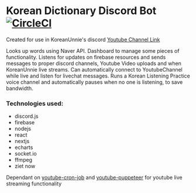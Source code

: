 # Korean Dictionary Discord Bot [![CircleCI](https://circleci.com/gh/RichardMcSorley/korean-dictionary-bot.svg?style=svg)](https://circleci.com/gh/RichardMcSorley/korean-dictionary-bot)

Created for use in KoreanUnnie's discord [Youtube Channel Link](https://www.youtube.com/koreanunnie)

Looks up words using Naver API. Dashboard to manage some pieces of functionality. Listens for updates on firebase resources and sends messages to proper discord channels, Youtube Video uploads and when KoreanUnnie live streams. Can automatically connect to YoutubeChannel while live and listen for livechat messages. Runs a Korean Listening Practice voice channel and automatically pauses when no one is listening, to save bandwidth.

### Technologies used:

- discord.js
- firebase
- nodejs
- react
- nextjs
- echarts
- socket.io
- ffmpeg
- ziet now

Dependant on [youtube-cron-job](https://github.com/RichardMcSorley/youtube-cron-job)
and [youtube-puppeteer](https://github.com/RichardMcSorley/youtube-puppeteer) for youtube live streaming functionality
